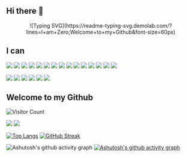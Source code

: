 ## Hi there 👋
<div align="center">
  ![Typing SVG](https://readme-typing-svg.demolab.com/?lines=I+am+Zero;Welcome+to+my+Github&font-size=60px)
</div>

## I can
![](https://img.shields.io/badge/HTML5-%23E34F26?style=flat-square&logo=html5&logoColor=%23fff)
![](https://img.shields.io/badge/CSS3-%231572B6?style=flat-square&logo=css3&logoColor=%23fff)
![](https://img.shields.io/badge/JavaScript-%23F7DF1E?style=flat-square&logo=javascript&logoColor=%23fff)
![](https://img.shields.io/badge/TypeScript-%233178C6?style=flat-square&logo=typescript&logoColor=%23fff)
![](https://img.shields.io/badge/React-%2361DAFB?style=flat-square&logo=react&logoColor=%23fff)
![](https://img.shields.io/badge/Vue-%234FC08D?style=flat-square&logo=vue.js&logoColor=%23fff)
![](https://img.shields.io/badge/Webpack-%238DD6F9?style=flat-square&logo=webpack&logoColor=%23fff)
![](https://img.shields.io/badge/Vite-%23646CFF?style=flat-square&logo=vite&logoColor=%23fff)
![](https://img.shields.io/badge/Axios-%235A29E4?style=flat-square&logo=axios&logoColor=%23fff)
![](https://img.shields.io/badge/Ant%20Design-%230170FE?style=flat-square&logo=antdesign&logoColor=%23fff)
![](https://img.shields.io/badge/MUI-%23007FFF?style=flat-square&logo=mui&logoColor=%23fff)
![](https://img.shields.io/badge/Element-%230DBD8B?style=flat-square&logo=element&logoColor=%23fff)
![](https://img.shields.io/badge/Next-%23000000?style=flat-square&logo=next.js&logoColor=%23fff)
![](https://img.shields.io/badge/Less-%231D365D?style=flat-square&logo=less&logoColor=%23fff)
![](https://img.shields.io/badge/Git-%23F05032?style=flat-square&logo=git&logoColor=%23fff)


![](https://img.shields.io/badge/Python-%233776AB?style=flat-square&logo=python&logoColor=%23fff)
![](https://img.shields.io/badge/C%2B%2B-%2300599C?style=flat-square&logo=cplusplus&logoColor=%23fff)
![](https://img.shields.io/badge/PyTorch-%23EE4C2C?style=flat-square&logo=pytorch&logoColor=%23fff)
![](https://img.shields.io/badge/Jupyter-%23F37626?style=flat-square&logo=jupyter&logoColor=%23fff)
![](https://img.shields.io/badge/Django-%23092E20?style=flat-square&logo=django&logoColor=%23fff)
![](https://img.shields.io/badge/MySQL-%234479A1?style=flat-square&logo=mysql&logoColor=%23fff)

## Welcome to my Github
![Visitor Count](https://profile-counter.glitch.me/Eomnational/count.svg)




![](https://github-readme-stats.vercel.app/api?username=Eomnational&show_icons=true&theme=default)
![](http://github-profile-summary-cards.vercel.app/api/cards/productive-time?username=Eomnational&theme=default&utcOffset=8)

[![Top Langs](https://github-readme-stats.vercel.app/api/top-langs/?username=Eomnational&layout=compact)](https://github.com/anuraghazra/github-readme-stats)
[![GitHub Streak](https://streak-stats.demolab.com/?user=Eomnational&theme=default)](https://git.io/streak-stats)


![Ashutosh's github activity graph](http://github-profile-summary-cards.vercel.app/api/cards/profile-details?username=Eomnational&theme=default)
[![Ashutosh's github activity graph](https://github-readme-activity-graph.vercel.app/graph?username=Eomnational&theme=minimal)](https://github.com/ashutosh00710/github-readme-activity-graph)




